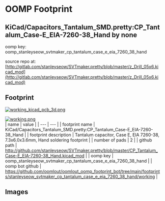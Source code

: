 # OOMP Footprint  
## KiCad/Capacitors_Tantalum_SMD.pretty:CP_Tantalum_Case-E_EIA-7260-38_Hand  by none  
  
oomp key: oomp_stanleyseow_svtmaker_cp_tantalum_case_e_eia_7260_38_hand  
  
source repo at: [http://gitlab.com/stanleyseow/SVTmaker.pretty/blob/master/z_Drill_05x6.kicad_mod](http://gitlab.com/stanleyseow/SVTmaker.pretty/blob/master/z_Drill_05x6.kicad_mod)  
## Footprint  
  
[![working_kicad_pcb_3d.png](working_kicad_pcb_3d_600.png)](working_kicad_pcb_3d.png)  
  
[![working.png](working_600.png)](working.png)  
| name | value | 
| --- | --- | 
| footprint name | KiCad/Capacitors_Tantalum_SMD.pretty:CP_Tantalum_Case-E_EIA-7260-38_Hand | 
| footprint description | Tantalum capacitor, Case E, EIA 7260-38, 7.3x6.0x3.6mm, Hand soldering footprint | 
| number of pads | 2 | 
| github path | http://github.com/stanleyseow/SVTmaker.pretty/blob/master/CP_Tantalum_Case-E_EIA-7260-38_Hand.kicad_mod | 
| oomp key | oomp_stanleyseow_svtmaker_cp_tantalum_case_e_eia_7260_38_hand | 
| oomp bot github | https://github.com/oomlout/oomlout_oomp_footprint_bot/tree/main/footprints/stanleyseow_svtmaker_cp_tantalum_case_e_eia_7260_38_hand/working | 
## Images  

